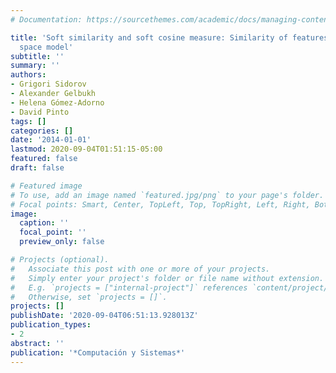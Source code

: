```yaml
---
# Documentation: https://sourcethemes.com/academic/docs/managing-content/

title: 'Soft similarity and soft cosine measure: Similarity of features in vector
  space model'
subtitle: ''
summary: ''
authors:
- Grigori Sidorov
- Alexander Gelbukh
- Helena Gómez-Adorno
- David Pinto
tags: []
categories: []
date: '2014-01-01'
lastmod: 2020-09-04T01:51:15-05:00
featured: false
draft: false

# Featured image
# To use, add an image named `featured.jpg/png` to your page's folder.
# Focal points: Smart, Center, TopLeft, Top, TopRight, Left, Right, BottomLeft, Bottom, BottomRight.
image:
  caption: ''
  focal_point: ''
  preview_only: false

# Projects (optional).
#   Associate this post with one or more of your projects.
#   Simply enter your project's folder or file name without extension.
#   E.g. `projects = ["internal-project"]` references `content/project/deep-learning/index.md`.
#   Otherwise, set `projects = []`.
projects: []
publishDate: '2020-09-04T06:51:13.928013Z'
publication_types:
- 2
abstract: ''
publication: '*Computación y Sistemas*'
---
```

